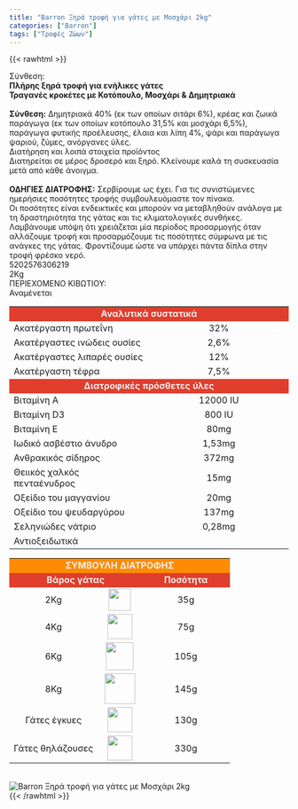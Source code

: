 ```yaml
---
title: "Barron Ξηρά τροφή για γάτες με Μοσχάρι 2kg"
categories: ["Barron"]
tags: ["Τροφές Ζώων"]
---
```

{{< rawhtml >}}

<div class="sload25"><div class="product"><div id="sistatika">Σύνθεση:</div><div class="alltext"><strong>Πλήρης ξηρά τροφή για ενήλικες γάτες</strong><br><strong>Τραγανές κροκέτες με Κοτόπουλο, Μοσχάρι &amp; Δημητριακά</strong><br><br><strong>Σύνθεση:</strong> Δημητριακά 40% (εκ των οποίων σιτάρι 6%), κρέας και ζωικά παράγωγα (εκ των οποίων κοτόπουλο 31,5% και μοσχάρι 6,5%), παράγωγα φυτικής προέλευσης, έλαια και λίπη 4%, ψάρι και παράγωγα ψαριού, ζύμες, ανόργανες ύλες.</div><div id="loipa">Διατήρηση και λοιπά στοιχεία προϊόντος</div><div class="alltext">Διατηρείται σε μέρος δροσερό και ξηρό. Κλείνουμε καλά τη συσκευασία μετά από κάθε άνοιγμα.<br><br><strong>ΟΔΗΓΙΕΣ ΔΙΑΤΡΟΦΗΣ:</strong> Σερβίρουμε ως έχει. Για τις συνιστώμενες ημερήσιες ποσότητες τροφής συμβουλευόμαστε τον πίνακα.<br>Οι ποσότητες είναι ενδεικτικές και μπορούν να μεταβληθούν ανάλογα με τη δραστηριότητα της γάτας και τις κλιματολογικές συνθήκες. Λαμβάνουμε υπόψη ότι χρειάζεται μία περίοδος προσαρμογής όταν αλλάζουμε τροφή και προσαρμόζουμε τις ποσότητες σύμφωνα με τις ανάγκες της γάτας. Φροντίζουμε ώστε να υπάρχει πάντα δίπλα στην τροφή φρέσκο νερό.</div><div id="barcode"><div id="barimage1"></div><span id="bartext">5202576306219</span></div><div id="varos"><div id="varosimage1"></div><span id="varostext">2Kg</span></div><div id="kivotio">ΠΕΡΙΕΧΟΜΕΝΟ ΚΙΒΩΤΙΟΥ:<br>Αναμένεται</div><table id="diatable" style="width:100%;min-width:100%"><tbody><tr style="height:21px"><td style="width:80.7857%;height:21px;text-align:center;background-color:#e03e2d" colspan="2"><span style="color:#ecf0f1"><strong>Αναλυτικά συστατικά</strong></span></td></tr><tr style="height:21px"><td class="texr" style="width:50%;height:21px;text-align:left">Ακατέργαστη πρωτεΐνη</td><td style="width:50%;height:21px;text-align:center">32%</td></tr><tr style="height:24px"><td class="texr" style="width:39.0107%;height:24px;text-align:left">Ακατέργαστες ινώδεις ουσίες</td><td style="width:41.775%;height:24px;text-align:center">2,6%</td></tr><tr style="height:24px"><td class="texr" style="width:39.0107%;height:24px;text-align:left">Ακατέργαστες λιπαρές ουσίες</td><td style="width:41.775%;height:24px;text-align:center">12%</td></tr><tr style="height:21px"><td class="texr" style="width:39.0107%;height:21px;text-align:left">Ακατέργαστη τέφρα</td><td style="width:41.775%;height:21px;text-align:center">7,5%</td></tr><tr style="height:21px"><td style="width:80.7857%;height:21px;text-align:center;background-color:#e03e2d" colspan="2"><span style="color:#ecf0f1"><strong>Διατροφικές πρόσθετες ύλες</strong></span></td></tr><tr style="height:21px"><td class="texr" style="width:39.0107%;height:21px;text-align:left">Βιταμίνη Α</td><td style="width:41.775%;height:21px;text-align:center">12000 IU</td></tr><tr style="height:24px"><td class="texr" style="width:39.0107%;height:24px;text-align:left">Βιταμίνη D3</td><td style="width:41.775%;height:24px;text-align:center">800 IU</td></tr><tr style="height:24px"><td class="texr" style="width:39.0107%;height:24px;text-align:left">Βιταμίνη Ε</td><td style="width:41.775%;height:24px;text-align:center">80mg</td></tr><tr style="height:21px"><td class="texr" style="width:39.0107%;height:21px;text-align:left">Ιωδικό ασβέστιο άνυδρο</td><td style="width:41.775%;height:21px;text-align:center">1,53mg</td></tr><tr style="height:21px"><td class="texr" style="width:39.0107%;height:21px;text-align:left">Ανθρακικός σίδηρος</td><td style="width:41.775%;height:21px;text-align:center">372mg</td></tr><tr style="height:24px"><td class="texr" style="width:39.0107%;height:24px;text-align:left">Θειικός χαλκός πενταένυδρος&nbsp;</td><td style="width:41.775%;height:24px;text-align:center">15mg</td></tr><tr style="height:24px"><td class="texr" style="width:39.0107%;height:24px;text-align:left">Οξείδιο του μαγγανίου</td><td style="width:41.775%;height:24px;text-align:center">20mg</td></tr><tr style="height:21px"><td class="texr" style="width:39.0107%;height:21px;text-align:left">Οξείδιο του ψευδαργύρου</td><td style="width:41.775%;height:21px;text-align:center">137mg</td></tr><tr style="height:24px"><td class="texr" style="width:39.0107%;height:24px;text-align:left">Σεληνιώδες νάτριο</td><td style="width:41.775%;height:24px;text-align:center">0,28mg</td></tr><tr style="height:21px"><td class="texr" style="width:39.0107%;height:21px;text-align:left">Αντιοξειδωτικά</td><td style="width:41.775%;height:21px;text-align:center">&nbsp;</td></tr></tbody></table><table id="diatable" style="border-collapse:collapse;width:100%;min-width:100%"><tbody><tr style="height:21px"><td style="width:80.7857%;height:21px;background-color:#ff8c00;text-align:center" colspan="3"><span style="color:#ecf0f1"><strong>ΣΥΜΒΟΥΛΗ ΔΙΑΤΡΟΦΗΣ</strong></span></td></tr><tr style="height:21px"><td class="texr" style="width:46.7813%;height:21px;background-color:#e03e2d;text-align:center" colspan="2"><span style="color:#ecf0f1"><strong>Βάρος γάτας</strong></span></td><td style="width:34.0044%;height:21px;background-color:#e03e2d;text-align:center"><span style="color:#ecf0f1"><strong>Ποσότητα</strong></span></td></tr><tr style="height:24px"><td class="texr" style="width:40%;height:24px;text-align:center">2Kg</td><td style="width:20%;text-align:center"><img width="40px" src="/media/icons/cats.svg" alt=""></td><td style="width:40%;height:24px;text-align:center">35g</td></tr><tr style="height:24px"><td class="texr" style="width:29.4003%;height:24px;text-align:center">4Kg</td><td style="width:17.381%;text-align:center"><img width="45px" src="/media/icons/cats.svg" alt=""></td><td style="width:34.0044%;height:24px;text-align:center">75g</td></tr><tr style="height:21px"><td class="texr" style="width:29.4003%;height:21px;text-align:center">6Kg</td><td style="width:17.381%;text-align:center"><img width="50px" src="/media/icons/cats.svg" alt=""></td><td style="width:34.0044%;height:21px;text-align:center">105g</td></tr><tr style="height:21px"><td class="texr" style="width:29.4003%;height:21px;text-align:center">8Kg</td><td style="width:17.381%;text-align:center"><img width="55px" src="/media/icons/cats.svg" alt=""></td><td style="width:34.0044%;height:21px;text-align:center">145g</td></tr><tr style="height:24px"><td class="texr" style="width:29.4003%;height:24px;text-align:center">Γάτες έγκυες</td><td style="width:17.381%;text-align:center"><img width="45px" src="/media/icons/catf.svg" alt=""></td><td style="width:34.0044%;height:24px;text-align:center">130g</td></tr><tr style="height:24px"><td class="texr" style="width:29.4003%;height:24px;text-align:center">Γάτες θηλάζουσες</td><td style="width:17.381%;text-align:center"><img width="45px" src="/media/icons/catf.svg" alt=""></td><td style="width:34.0044%;height:24px;text-align:center">330g</td></tr></tbody></table><br><div class="pimg"><img alt="Barron Ξηρά τροφή για γάτες με Μοσχάρι 2kg" title="Barron Ξηρά τροφή για γάτες με Μοσχάρι 2kg" src="/media/images/barron-kshra-trofh-gia-gates-me-mosxari-2kg.jpg"></div></div></div>
{{< /rawhtml >}}


